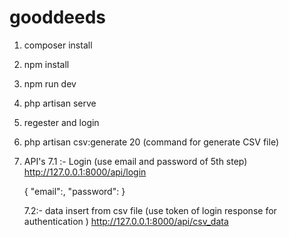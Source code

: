 # gooddeeds

1. composer install
2. npm install
3. npm run dev
4. php artisan serve 
5. regester and login 
6. php artisan csv:generate 20 (command for generate CSV file)
7. API's 
  7.1 :- Login (use email and password of 5th step)
  http://127.0.0.1:8000/api/login 

    {
        "email":,
        "password":
    }

    7.2:- data insert from csv file (use token of login response for authentication )
    http://127.0.0.1:8000/api/csv_data




